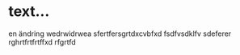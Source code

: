 # text...
en ändring 
wedrwidrwea
sfertfersgrtdxcvbfxd
fsdfvsdklfv
sdeferer
rghrtfrtfrtffxd
rfgrtfd

